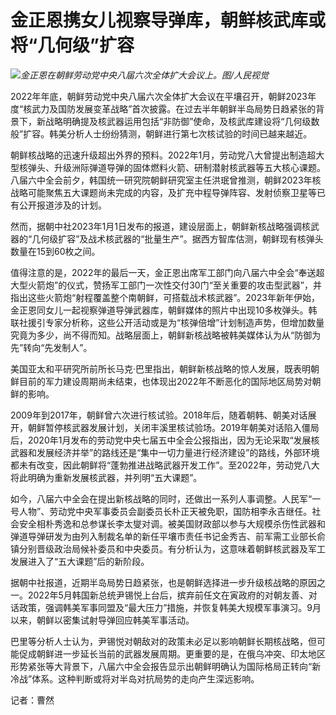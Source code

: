 # 金正恩携女儿视察导弹库，朝鲜核武库或将“几何级”扩容

![](https://inews.gtimg.com/news_bt/OY5Q8xCe2vKwqUBoWdosC8h9AenerlKGYx6HJLGmKZHL4AA/1000)_金正恩在朝鲜劳动党中央八届六次全体扩大会议上。图/人民视觉_

2022年年底，朝鲜劳动党中央八届六次全体扩大会议在平壤召开，朝鲜2023年度“核武力及国防发展变革战略”首次披露。在过去半年朝鲜半岛局势日趋紧张的背景下，新战略明确提及核武器运用包括“非防御”使命，及核武库建设将“几何级数般”扩容。韩美分析人士纷纷猜测，朝鲜进行第七次核试验的时间已越来越近。

朝鲜核战略的迅速升级超出外界的预料。2022年1月，劳动党八大曾提出制造超大型核弹头、升级洲际弹道导弹的固体燃料火箭、研制潜射核武器等五大核心课题。八届六中全会前夕，韩国统一研究院朝鲜研究室主任洪珉曾推测，朝鲜2023年核战略可能聚焦五大课题尚未完成的内容，及扩充中程导弹阵容、发射侦察卫星等已有公开报道涉及的计划。

然而，据朝中社2023年1月1日发布的报道，建设层面上，朝鲜新核战略强调核武器的“几何级扩容”及战术核武器的“批量生产”。据西方智库估测，朝鲜现有核弹头数量在15到60枚之间。

值得注意的是，2022年的最后一天，金正恩出席军工部门向八届六中全会“奉送超大型火箭炮”的仪式，赞扬军工部门一次性交付30门“至关重要的攻击型武器”，并指出这些火箭炮“射程覆盖整个南朝鲜，可搭载战术核武器”。2023年新年伊始，金正恩同女儿一起视察弹道导弹武器库，朝鲜媒体的照片中出现10多枚弹头。韩联社援引专家分析称，这些公开活动或是为“核弹倍增”计划制造声势，但增加数量究竟为多少，尚不得而知。战略层面上，朝鲜新核战略被韩美媒体认为从“防御为先”转向“先发制人”。

美国亚太和平研究所前所长马克·巴里指出，朝鲜新核战略的惊人发展，既表明朝鲜目前的军力建设周期尚未结束，也体现出2022年不断恶化的国际地区局势对朝鲜的影响。

2009年到2017年，朝鲜曾六次进行核试验。2018年后，随着朝韩、朝美对话展开，朝鲜暂停核武器发展计划，关闭丰溪里核试验场。2019年朝美对话陷入僵局后，2020年1月发布的劳动党中央七届五中全会公报指出，因为无论采取“发展核武器和发展经济并举”的路线还是“集中一切力量进行经济建设”的路线，外部环境都未有改变，因此朝鲜将“蓬勃推进战略武器开发工作”。至2022年，劳动党八大将此明确为重新发展核武器，并列明“五大课题”。

如今，八届六中全会在提出新核战略的同时，还做出一系列人事调整。人民军“一号人物”、劳动党中央军事委员会副委员长朴正天被免职，国防相李永吉继任。社会安全相朴秀逸和总参谋长李太燮对调。被美国财政部以参与大规模杀伤性武器和弹道导弹研发为由列入制裁名单的新任平壤市责任书记金秀吉、前军需工业部长俞镇分别晋级政治局候补委员和中央委员。有分析认为，这意味着朝鲜核武器及军工发展进入了“五大课题”后的新阶段。

据朝中社报道，近期半岛局势日趋紧张，也是朝鲜选择进一步升级核战略的原因之一。2022年5月韩国新总统尹锡悦上台后，摈弃前任文在寅政府的对朝友善、对话政策，强调韩美军事同盟及“最大压力”措施，并恢复韩美大规模军事演习。9月以来，朝鲜以密集试射导弹回应韩美军事活动。

巴里等分析人士认为，尹锡悦对朝敌对的政策未必足以影响朝鲜长期核战略，但可能促成朝鲜进一步延长当前的武器发展周期。更重要的是，在俄乌冲突、印太地区形势紧张等大背景下，八届六中全会报告显示出朝鲜明确认为国际格局正转向“新冷战”体系。这种判断或将对半岛对抗局势的走向产生深远影响。

记者：曹然

